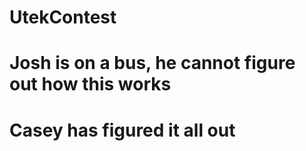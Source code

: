 # UtekContest
# Josh is on a bus, he cannot figure out how this works
# Casey has figured it all out